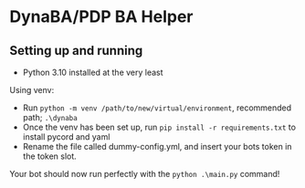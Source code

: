 # DynaBA/PDP BA Helper

## Setting up and running

- Python 3.10 installed at the very least

Using venv:

- Run `python -m venv /path/to/new/virtual/environment`, recommended path; `.\dynaba`
- Once the venv has been set up, run `pip install -r requirements.txt` to install pycord and yaml
- Rename the file called dummy-config.yml, and insert your bots token in the token slot.

Your bot should now run perfectly with the `python .\main.py` command!
